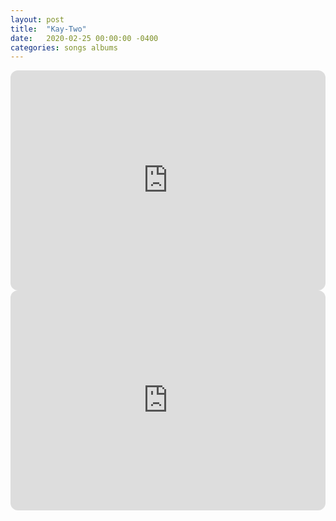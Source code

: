 ```yaml
---
layout: post
title:  "Kay-Two"
date:   2020-02-25 00:00:00 -0400
categories: songs albums
---
```

<iframe style="border-radius:12px" src="https://open.spotify.com/embed/track/0vK4CFk1grHjokufo3OXM8?utm_source=generator&theme=0" width="100%" height="352" frameBorder="0" allowfullscreen="" allow="autoplay; clipboard-write; encrypted-media; fullscreen; picture-in-picture" loading="lazy"></iframe>
<iframe style="border-radius:12px" src="https://open.spotify.com/embed/album/2rXrWy7nWHNca1MklZY2qO?utm_source=generator" width="100%" height="352" frameBorder="0" allowfullscreen="" allow="autoplay; clipboard-write; encrypted-media; fullscreen; picture-in-picture" loading="lazy"></iframe>